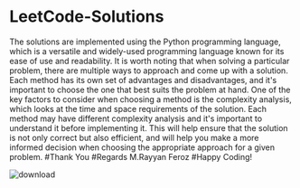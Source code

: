 # LeetCode-Solutions
The solutions are implemented using the Python programming language, which is a versatile and widely-used programming language known for its ease of use and readability. It is worth noting that when solving a particular problem, there are multiple ways to approach and come up with a solution. Each method has its own set of advantages and disadvantages, and it's important to choose the one that best suits the problem at hand. One of the key factors to consider when choosing a method is the complexity analysis, which looks at the time and space requirements of the solution. Each method may have different complexity analysis and it's important to understand it before implementing it. This will help ensure that the solution is not only correct but also efficient, and will help you make a more informed decision when choosing the appropriate approach for a given problem.
#Thank You
#Regards M.Rayyan Feroz
#Happy Coding!



![download](https://user-images.githubusercontent.com/92220531/214498586-a8839cfe-5871-4389-a1b6-382d9eb072a4.jpg)
